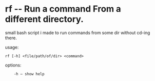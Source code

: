 # rf -- Run a command From a different directory.

small bash script i made to run commands from some dir without cd-ing there.

usage:  
```
rf [-h] <file/path/of/dir> <command>
```  
options:  
```
    -h — show help
```
